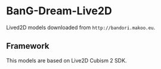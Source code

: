 # BanG-Dream-Live2D

Lived2D models downloaded from `http://bandori.makoo.eu`.

## Framework

This models are based on Live2D Cubism 2 SDK.
